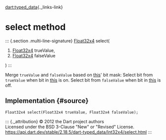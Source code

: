 [dart:typed\_data](../../dart-typed_data/dart-typed_data-library){._links-link}

select method
=============

::: {.section .multi-line-signature}
[Float32x4](../float32x4-class) select(

1.  [Float32x4](../float32x4-class) trueValue,
2.  [Float32x4](../float32x4-class) falseValue

)
:::

Merge `trueValue` and `falseValue` based on [this](../int32x4-class)\'
bit mask: Select bit from `trueValue` when bit in
[this](../int32x4-class) is on. Select bit from `falseValue` when bit in
[this](../int32x4-class) is off.

Implementation {#source}
--------------

``` {.language-dart data-language="dart"}
Float32x4 select(Float32x4 trueValue, Float32x4 falseValue);
```

::: {._attribution}
© 2012 the Dart project authors\
Licensed under the BSD 3-Clause \"New\" or \"Revised\" License.\
<https://api.dart.dev/stable/2.18.5/dart-typed_data/Int32x4/select.html>
:::
